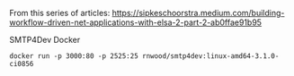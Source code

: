 ﻿From this series of articles: https://sipkeschoorstra.medium.com/building-workflow-driven-net-applications-with-elsa-2-part-2-ab0ffae91b95

SMTP4Dev Docker
```shell
docker run -p 3000:80 -p 2525:25 rnwood/smtp4dev:linux-amd64-3.1.0-ci0856
```